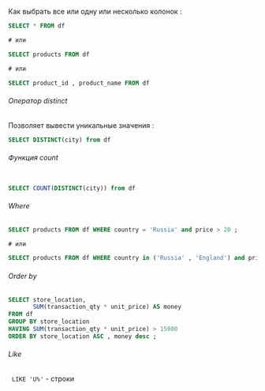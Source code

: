 
Как выбрать все или одну или несколько колонок : 

```SQL
SELECT * FROM df

# или 

SELECT products FROM df

# или 

SELECT product_id , product_name FROM df
```


<h6>Оператор distinct </h6>
Позволяет вывести уникальные значения : 

```sql
SELECT DISTINCT(city) from df
```



<h6>Функция count </h6>

```SQL 

SELECT COUNT(DISTINCT(city)) from df
```


<h6>Where</h6>

```SQL 
SELECT products FROM df WHERE country = 'Russia' and price > 20 ; 

# или 

SELECT products FROM df WHERE country in ('Russia' , 'England') and price > 20 ; 
```


<h6>Order by</h6>

```SQL
SELECT store_location, 
       SUM(transaction_qty * unit_price) AS money 
FROM df 
GROUP BY store_location 
HAVING SUM(transaction_qty * unit_price) > 15000 
ORDER BY store_location ASC , money desc ;

```


<h6>Like</h6>

` LIKE 'U%'`  - строки 
